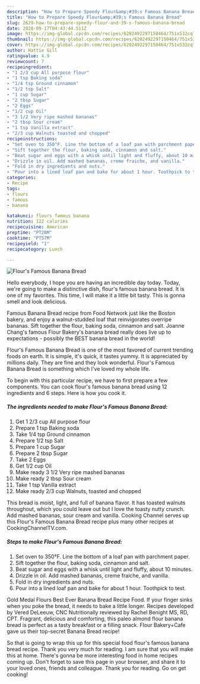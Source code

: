 ```yaml
---
description: "How to Prepare Speedy Flour&amp;#39;s Famous Banana Bread"
title: "How to Prepare Speedy Flour&amp;#39;s Famous Banana Bread"
slug: 2629-how-to-prepare-speedy-flour-and-39-s-famous-banana-bread
date: 2020-09-17T04:43:44.511Z
image: https://img-global.cpcdn.com/recipes/6202492297150464/751x532cq70/flours-famous-banana-bread-recipe-main-photo.jpg
thumbnail: https://img-global.cpcdn.com/recipes/6202492297150464/751x532cq70/flours-famous-banana-bread-recipe-main-photo.jpg
cover: https://img-global.cpcdn.com/recipes/6202492297150464/751x532cq70/flours-famous-banana-bread-recipe-main-photo.jpg
author: Hattie Gill
ratingvalue: 4.9
reviewcount: 7
recipeingredient:
- "1 2/3 cup All purpose flour"
- "1 tsp Baking soda"
- "1/4 tsp Ground cinnamon"
- "1/2 tsp Salt"
- "1 cup Sugar"
- "2 tbsp Sugar"
- "2 Eggs"
- "1/2 cup Oil"
- "3 1/2 Very ripe mashed bananas"
- "2 tbsp Sour cream"
- "1 tsp Vanilla extract"
- "2/3 cup Walnuts toasted and chopped"
recipeinstructions:
- "Set oven to 350°F. Line the bottom of a loaf pan with parchment paper."
- "Sift together the flour, baking soda, cinnamon and salt."
- "Beat sugar and eggs with a whisk until light and fluffy, about 10 minutes."
- "Drizzle in oil. Add mashed bananas, creme fraiche, and vanilla."
- "Fold in dry ingredients and nuts."
- "Pour into a lined loaf pan and bake for about 1 hour. Toothpick to test."
categories:
- Recipe
tags:
- flours
- famous
- banana

katakunci: flours famous banana 
nutrition: 122 calories
recipecuisine: American
preptime: "PT28M"
cooktime: "PT57M"
recipeyield: "1"
recipecategory: Lunch

---
```



![Flour&#39;s Famous Banana Bread](https://img-global.cpcdn.com/recipes/6202492297150464/751x532cq70/flours-famous-banana-bread-recipe-main-photo.jpg)

Hello everybody, I hope you are having an incredible day today. Today, we're going to make a distinctive dish, flour&#39;s famous banana bread. It is one of my favorites. This time, I will make it a little bit tasty. This is gonna smell and look delicious.

Famous Banana Bread recipe from Food Network just like the Boston bakery, and enjoy a walnut-studded loaf that reinvigorates overripe bananas. Sift together the flour, baking soda, cinnamon and salt. Joanne Chang&#39;s famous Flour Bakery&#39;s banana bread really does live up to expectations - possibly the BEST banana bread in the world!

Flour&#39;s Famous Banana Bread is one of the most favored of current trending foods on earth. It is simple, it's quick, it tastes yummy. It is appreciated by millions daily. They are fine and they look wonderful. Flour&#39;s Famous Banana Bread is something which I've loved my whole life.


To begin with this particular recipe, we have to first prepare a few components. You can cook flour&#39;s famous banana bread using 12 ingredients and 6 steps. Here is how you cook it.

<!--inarticleads1-->

##### The ingredients needed to make Flour&#39;s Famous Banana Bread:

1. Get 1 2/3 cup All purpose flour
1. Prepare 1 tsp Baking soda
1. Take 1/4 tsp Ground cinnamon
1. Prepare 1/2 tsp Salt
1. Prepare 1 cup Sugar
1. Prepare 2 tbsp Sugar
1. Take 2 Eggs
1. Get 1/2 cup Oil
1. Make ready 3 1/2 Very ripe mashed bananas
1. Make ready 2 tbsp Sour cream
1. Take 1 tsp Vanilla extract
1. Make ready 2/3 cup Walnuts, toasted and chopped


This bread is moist, light, and full of banana flavor. It has toasted walnuts throughout, which you could leave out but I love the toasty nutty crunch. Add mashed bananas, sour cream and vanilla. Cooking Channel serves up this Flour&#39;s Famous Banana Bread recipe plus many other recipes at CookingChannelTV.com. 

<!--inarticleads2-->

##### Steps to make Flour&#39;s Famous Banana Bread:

1. Set oven to 350°F. Line the bottom of a loaf pan with parchment paper.
1. Sift together the flour, baking soda, cinnamon and salt.
1. Beat sugar and eggs with a whisk until light and fluffy, about 10 minutes.
1. Drizzle in oil. Add mashed bananas, creme fraiche, and vanilla.
1. Fold in dry ingredients and nuts.
1. Pour into a lined loaf pan and bake for about 1 hour. Toothpick to test.


Gold Medal Flours Best Ever Banana Bread Recipe Food. If your finger sinks when you poke the bread, it needs to bake a little longer. Recipes developed by Vered DeLeeuw, CNC Nutritionally reviewed by Rachel Benight MS, RD, CPT. Fragrant, delicious and comforting, this paleo almond flour banana bread is perfect as a tasty breakfast or a filling snack. Flour Bakery+Cafe gave us their top-secret Banana Bread recipe! 

So that is going to wrap this up for this special food flour&#39;s famous banana bread recipe. Thank you very much for reading. I am sure that you will make this at home. There's gonna be more interesting food in home recipes coming up. Don't forget to save this page in your browser, and share it to your loved ones, friends and colleague. Thank you for reading. Go on get cooking!
